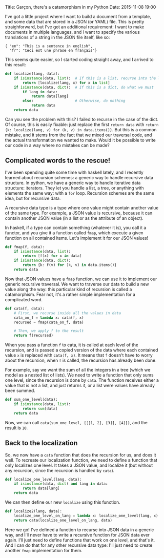 Title: Garçon, there's a catamorphism in my Python
Date: 2015-11-08 19:00

I've got a little project where I want to build a document from a
template, and some data that are stored in a JSON (or YAML) file. This
is pretty straighforward, but I've got an additional requirement: I
want to make documents in multiple languages, and I want to specify
the various translations of a string in the JSON file itself, like so:

```
{ "en": "This is a sentence in english",
  "fr": "Ceci est une phrase en français"}
```

This seems quite easier, so I started coding straight away, and I
arrived to this result:

```python
def localize(lang, data):
    if isinstance(data, list):  # If this is a list, recurse into the list
        return [localize(lang, x) for x in list]
    if isinstance(data, dict):  # If this is a dict, do what we must
        if lang in data:
            return data[lang]
        else:                   # Otherwise, do nothing
            return data
    return data
```

Can you see the problem with this? I failed to recurse in the case of
the dict. Of course, this is easily fixable: just replace the first
`return data` with `return {k: localize(lang, v) for (k, v) in
data.items()}`. But this is a common mistake, and it stems from the
fact that we mixed our traversal code, and the actual transformation
we wanted to make. Would it be possible to write our code in a way
where no mistakes can be made?

## Complicated words to the rescue!

I've been spending quite some time with haskell lately, and I recently
learned about recursion schemes: a generic way to handle recursive
data structure. In python, we have a generic way to handle iterative
data structure: iterators. They let you handle a list, a tree, or
anything with elements the same way: with a `for` loop. Recursion
schemes are the same idea, but for recursive data.

A recursive data type is a type where one value might contain another
value of the same type. For example, a JSON value is recursive,
because it can contain another JSON value (in a list or as the
attribute of an object).

In haskell, if a type can contain something (whatever it is), you call
it a functor, and you give it a function called `fmap`, which execute
a given function on all contained items. Let's implement it for our
JSON values!

```python
def fmap(f, data):
    if isinstance(data, list):
        return [f(x) for x in data]
    if isinstance(data, dict):
        return {k: f(v) for (k, v) in data.items()}
    return data
```

Now that JSON values have a `fmap` function, we can use it to
implement our generic recursive traversal. We want to traverse our
data to build a new value along the way: this particular kind of
recursion is called a catamorphism. Fear not, it's a rather simple
implementation for a complicated word.

```python
def cata(f, data):
    # First, we recurse inside all the values in data
    cata_on_f = lambda x: cata(f, x)
    recursed = fmap(cata_on_f, data)

    # Then, we apply f to the result
    return f(recursed)
```

When you pass a function `f` to cata, it is called at each level of
the recursion, and is passed a copied version of the data where each
contained value `x` is replaced with `cata(f, x)`. It means that `f`
doesn't have to worry about the recursion, when `f` is called, the
recursion has already been done.

For example, say we want the sum of all the integers in a tree (which
we model as a nested list of lists). We need to write a function that
only sums one level, since the recursion is done by `cata`. The
function receives either a value that is not a list, and just returns
it, or a list were values have already been summed.

```python
def sum_one_level(data):
    if isinstance(data, list):
        return sum(data)
    return data
```

Now, we can call `cata(sum_one_level, [[[1, 2], [3]], [4]])`, and the
result is `10`.

## Back to the localization

So, we now have a `cata` function that does the recursion for us, and
does it well. To recreate our localization function, we need to define
a function that only localizes one level. It takes a JSON value, and
localize it (but without any recursion, since the recursion is handled
by `cata`).

```python
def localize_one_level(lang, data):
    if isinstance(data, dict) and lang in data:
        return data[lang]
    return data
```

We can then define our new `localize` using this function.

```python
def localize2(lang, data):
    localize_one_level_on_lang = lambda x: localize_one_level(lang, x)
    return cata(localize_one_level_on_lang, data)
```

Here we go! I've defined a function to recurse into JSON data in a
generic way, and I'll never have to write a recursive function for
JSON data ever again. I'll just need to define functions that work on
one level, and that's it. And I can do that for any other recursive
data type: I'll just need to create another `fmap` implementation for
them.
